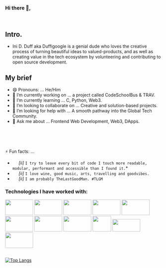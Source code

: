 ### Hi there  👋, 
<br />

## Intro.
  - Ini D. Duff <Caleb/> aka Duffigoogle is a genial dude who loves the creative process of turning beautiful ideas to valued-products, and as well as creating value in the tech ecosystem by volunteering and contributing to open source development. 


## My brief

- 😄 Pronouns: ... He/Him
- 🔭 I’m currently working on ... a project called CodeSchoolBus & TRAV.
- 🌱 I’m currently learning ... C, Python, Web3.
- 👯 I’m looking to collaborate on ... Creative and solution-based projects.
- 🤔 I’m looking for help with ... A smooth pathway into the Global Tech Community.
- 💬 Ask me about ... Frontend Web Development, Web3, DApps. 
<br>
<br>
<br>


⚡ Fun facts: ... 
* &nbsp;&nbsp;&nbsp;&nbsp; *[ii]* ```I try to leave every bit of code I touch more readable, modular, performant and accessible than I found it.```*
* &nbsp;&nbsp;&nbsp;&nbsp; *[ii]* ```I love wine, good music, arts, travelling and goodvibes.``` 
* &nbsp;&nbsp;&nbsp;&nbsp; *[ii]* ```I am probably TheLastGoodMan. #TLGM``` 


### Technologies I have worked with:

<span>
  <img width="90px" height="50px" src="https://img.icons8.com/color/452/bootstrap.png">
  <img width="90px" height="50px" src="https://www.schoolofit.co.za/wp-content/uploads/2020/03/ReactJS-courses.png">
  <img width="90px" height="50px" src="https://seeklogo.com/images/M/material-ui-logo-5BDCB9BA8F-seeklogo.com.png">
  <img width="90px" height="50px" src='https://decodenatura.com/static/fb8aa1bb70c9925ce1ae22dc2711b343/4e9d0/nextjs-logo.png'>
  <img width="90px" height="50px" src="https://upload.wikimedia.org/wikipedia/commons/thumb/d/d5/Tailwind_CSS_Logo.svg/600px-Tailwind_CSS_Logo.svg.png?20211001194333">
  <img width="90px" height="50px" src='https://rstudio.github.io/sass/reference/figures/logo.svg'>
  <img width='90px' height="50px" src='https://upload.wikimedia.org/wikipedia/commons/d/d9/Node.js_logo.svg'>
  <img width="90px" height="50px" src="https://banner2.cleanpng.com/20181209/yvf/kisspng-javascript-angularjs-node-js-computer-icons-clip-a-clipart-js-5c0d82819a4963.228658921544389249632.jpg">
  <img width="60px" height="50px" src="https://img.icons8.com/color/452/firebase.png">
  <img width="90px" height="40px" src="https://www.python.org/static/community_logos/python-logo-master-v3-TM.png">
  <img width="90px" height="50px" src="https://upload.wikimedia.org/wikipedia/commons/thumb/9/95/Vue.js_Logo_2.svg/1200px-Vue.js_Logo_2.svg.png"> 
</span>

<!-- <br />
<br />

![TheLastGoodMan's github stats](https://github-readme-stats.vercel.app/api?username=duffigoogle&show_icons=true&theme=radical) -->




<br />
<br />

[![Top Langs](https://github-readme-stats.vercel.app/api/top-langs/?username=duffigoogle&layout=compact)](https://github.com/duffigoogle/github-readme-stats)
